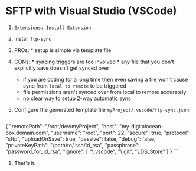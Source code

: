 # SFTP with Visual Studio (VSCode)

1. `Extensions: Install Extension`
1. Install `ftp-sync`
  1. PROs:
    * setup is simple via template file
  1. CONs:
    * syncing triggers are too involved
    * any file that you don't explicitly save doesn't get synced over
        * if you are coding for a long time  then even saving a file won't cause sync from `local to remote` to be triggered
        * file permissions aren't synced over from local to remote accurately
        * no clear way to setup 2-way automatic sync

1. Configure the generated template file `myProject/.vscode/ftp-sync.json`:
    ```
{
    "remotePath": "/root/dev/myProject",
    "host": "my-digitalocean-box.domain.com",
    "username": "root",
    "port": 22,
    "secure": true,
    "protocol": "sftp",
    "uploadOnSave": true,
    "passive": false,
    "debug": false,
    "privateKeyPath": "/path/to/.ssh/id_rsa",
    "passphrase": "password_for_id_rsa",
    "ignore": [
        "\\.vscode",
        "\\.git",
        "\\.DS_Store"
    ]
}
    ```
1. That's it.